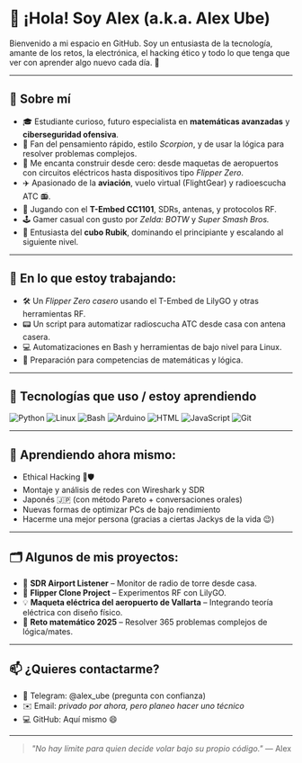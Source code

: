 # 👋 ¡Hola! Soy Alex (a.k.a. Alex Ube)

Bienvenido a mi espacio en GitHub. Soy un entusiasta de la tecnología, amante de los retos, la electrónica, el hacking ético y todo lo que tenga que ver con aprender algo nuevo cada día. 🎯

---

## 🚀 Sobre mí

- 🎓 Estudiante curioso, futuro especialista en **matemáticas avanzadas** y **ciberseguridad ofensiva**.
- 🧠 Fan del pensamiento rápido, estilo *Scorpion*, y de usar la lógica para resolver problemas complejos.
- 🧰 Me encanta construir desde cero: desde maquetas de aeropuertos con circuitos eléctricos hasta dispositivos tipo *Flipper Zero*.
- ✈️ Apasionado de la **aviación**, vuelo virtual (FlightGear) y radioescucha ATC 📻.
- 🔐 Jugando con el **T-Embed CC1101**, SDRs, antenas, y protocolos RF.
- 🕹️ Gamer casual con gusto por *Zelda: BOTW* y *Super Smash Bros.*
- 🧩 Entusiasta del **cubo Rubik**, dominando el principiante y escalando al siguiente nivel.

---

## 🧠 En lo que estoy trabajando:

- 🛠️ Un *Flipper Zero casero* usando el T-Embed de LilyGO y otras herramientas RF.
- 📟 Un script para automatizar radioscucha ATC desde casa con antena casera.
- 💻 Automatizaciones en Bash y herramientas de bajo nivel para Linux.
- 📐 Preparación para competencias de matemáticas y lógica.

---

## 🧰 Tecnologías que uso / estoy aprendiendo

![Python](https://img.shields.io/badge/Python-3670A0?style=for-the-badge&logo=python&logoColor=ffdd54)
![Linux](https://img.shields.io/badge/Linux-FCC624?style=for-the-badge&logo=linux&logoColor=black)
![Bash](https://img.shields.io/badge/Bash-121011?style=for-the-badge&logo=gnubash)
![Arduino](https://img.shields.io/badge/Arduino-00979D?style=for-the-badge&logo=arduino&logoColor=white)
![HTML](https://img.shields.io/badge/HTML-E34F26?style=for-the-badge&logo=html5&logoColor=white)
![JavaScript](https://img.shields.io/badge/JavaScript-F7DF1E?style=for-the-badge&logo=javascript&logoColor=black)
![Git](https://img.shields.io/badge/Git-F05032?style=for-the-badge&logo=git&logoColor=white)

---

## 🌱 Aprendiendo ahora mismo:

- Ethical Hacking 🧠🛡️
- Montaje y análisis de redes con Wireshark y SDR
- Japonés 🇯🇵 (con método Pareto + conversaciones orales)
- Nuevas formas de optimizar PCs de bajo rendimiento
- Hacerme una mejor persona (gracias a ciertas Jackys de la vida 😉)

---

## 🗂️ Algunos de mis proyectos:

- 📡 **SDR Airport Listener** – Monitor de radio de torre desde casa.
- 🔐 **Flipper Clone Project** – Experimentos RF con LilyGO.
- 💡 **Maqueta eléctrica del aeropuerto de Vallarta** – Integrando teoría eléctrica con diseño físico.
- 🧠 **Reto matemático 2025** – Resolver 365 problemas complejos de lógica/mates.

---

## 📫 ¿Quieres contactarme?

- 💬 Telegram: @alex_ube (pregunta con confianza)
- ✉️ Email: *privado por ahora, pero planeo hacer uno técnico*
- 💻 GitHub: Aquí mismo 😄

---

> *"No hay límite para quien decide volar bajo su propio código."* — Alex

